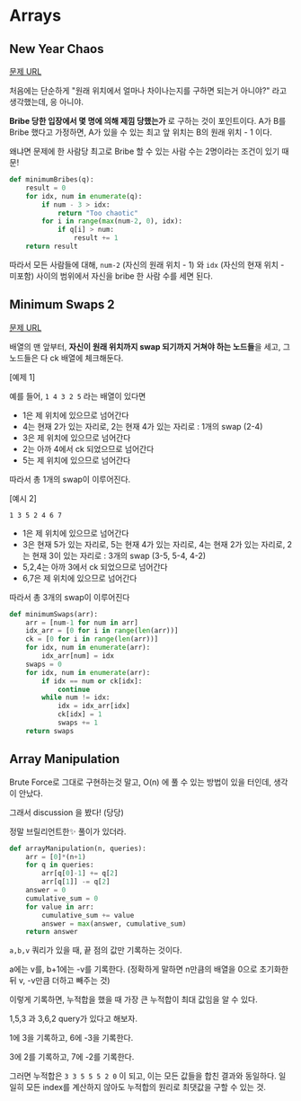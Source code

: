 # Arrays

## New Year Chaos

[문제 URL]([https://www.hackerrank.com/challenges/new-year-chaos/problem?h_l=interview&playlist_slugs%5B%5D=interview-preparation-kit&playlist_slugs%5B%5D=arrays](https://www.hackerrank.com/challenges/new-year-chaos/problem?h_l=interview&playlist_slugs[]=interview-preparation-kit&playlist_slugs[]=arrays))

처음에는 단순하게 "원래 위치에서 얼마나 차이나는지를 구하면 되는거 아니야?" 라고 생각했는데, 응 아니야.

**Bribe 당한 입장에서 몇 명에 의해 제낌 당했는가** 로 구하는 것이 포인트이다. A가 B를 Bribe 했다고 가정하면, A가 있을 수 있는 최고 앞 위치는 B의 원래 위치 - 1 이다.

왜냐면 문제에 한 사람당 최고로 Bribe 할 수 있는 사람 수는 2명이라는 조건이 있기 때문!

```python
def minimumBribes(q):
    result = 0
    for idx, num in enumerate(q):
        if num - 3 > idx:
            return "Too chaotic"
        for i in range(max(num-2, 0), idx):
            if q[i] > num:
                result += 1
    return result
```

따라서 모든 사람들에 대해, `num-2` (자신의 원래 위치 - 1) 와 `idx` (자신의 현재 위치 - 미포함) 사이의 범위에서 자신을 bribe 한 사람 수를 세면 된다.

## Minimum Swaps 2

[문제 URL]([https://www.hackerrank.com/challenges/minimum-swaps-2/problem?h_l=interview&playlist_slugs%5B%5D=interview-preparation-kit&playlist_slugs%5B%5D=arrays](https://www.hackerrank.com/challenges/minimum-swaps-2/problem?h_l=interview&playlist_slugs[]=interview-preparation-kit&playlist_slugs[]=arrays))

배열의 맨 앞부터, **자신이 원래 위치까지 swap 되기까지 거쳐야 하는 노드들**을 세고, 그 노드들은 다 ck 배열에 체크해둔다.

[예제 1]

예를 들어, `1 4 3 2 5` 라는 배열이 있다면

- 1은 제 위치에 있으므로 넘어간다
- 4는 현재 2가 있는 자리로, 2는 현재 4가 있는 자리로 : 1개의 swap (2-4)
- 3은 제 위치에 있으므로 넘어간다
- 2는 아까 4에서 ck 되었으므로 넘어간다
- 5는 제 위치에 있으므로 넘어간다

따라서 총 1개의 swap이 이루어진다.

[예시 2]

`1 3 5 2 4 6 7`

- 1은 제 위치에 있으므로 넘어간다
- 3은 현재 5가 있는 자리로, 5는 현재 4가 있는 자리로, 4는 현재 2가 있는 자리로, 2는 현재 3이 있는 자리로 : 3개의 swap (3-5, 5-4, 4-2)
- 5,2,4는 아까 3에서 ck 되었으므로 넘어간다
- 6,7은 제 위치에 있으므로 넘어간다

따라서 총 3개의 swap이 이루어진다

```python
def minimumSwaps(arr):
    arr = [num-1 for num in arr]
    idx_arr = [0 for i in range(len(arr))]
    ck = [0 for i in range(len(arr))]
    for idx, num in enumerate(arr):
        idx_arr[num] = idx
    swaps = 0
    for idx, num in enumerate(arr):
        if idx == num or ck[idx]:
            continue
        while num != idx:
            idx = idx_arr[idx]
            ck[idx] = 1
            swaps += 1
    return swaps
```

## Array Manipulation

Brute Force로 그대로 구현하는것 말고, O(n) 에 풀 수 있는 방법이 있을 터인데, 생각이 안났다.

그래서 discussion 을 봤다! (당당)

정말 브릴리언트한✨ 풀이가 있더라.

```python
def arrayManipulation(n, queries):
    arr = [0]*(n+1)
    for q in queries:
        arr[q[0]-1] += q[2]
        arr[q[1]] -= q[2]
    answer = 0
    cumulative_sum = 0
    for value in arr:
        cumulative_sum += value
        answer = max(answer, cumulative_sum)
    return answer
```

`a,b,v` 쿼리가 있을 때, 끝 점의 값만 기록하는 것이다.

a에는 v를, b+1에는 -v를 기록한다. (정확하게 말하면 n만큼의 배열을 0으로 초기화한 뒤 v, -v만큼 더하고 빼주는 것) 

이렇게 기록하면, 누적합을 했을 때 가장 큰 누적합이 최대 값임을 알 수 있다.

1,5,3 과 3,6,2 query가 있다고 해보자.

1에 3을 기록하고, 6에 -3을 기록한다.

3에 2를 기록하고, 7에 -2를 기록한다.

그러면 누적합은 `3 3 5 5 5 2 0` 이 되고, 이는 모든 값들을 합친 결과와 동일하다. 일일히 모든 index를 계산하지 않아도 누적합의 원리로 최댓값을 구할 수 있는 것.
